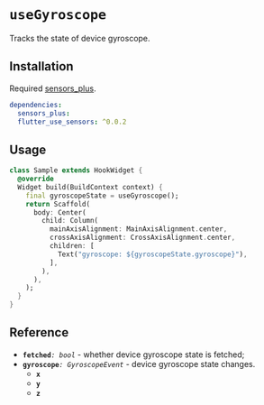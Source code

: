 # `useGyroscope`

Tracks the state of device gyroscope.

## Installation

Required [sensors_plus](https://pub.dev/packages/sensors_plus).

```yaml
dependencies:
  sensors_plus:
  flutter_use_sensors: ^0.0.2
```

## Usage

```dart
class Sample extends HookWidget {
  @override
  Widget build(BuildContext context) {
    final gyroscopeState = useGyroscope();
    return Scaffold(
      body: Center(
        child: Column(
          mainAxisAlignment: MainAxisAlignment.center,
          crossAxisAlignment: CrossAxisAlignment.center,
          children: [
            Text("gyroscope: ${gyroscopeState.gyroscope}"),
          ],
        ),
      ),
    );
  }
}
```
## Reference

- **`fetched`**_`: bool`_ - whether device gyroscope state is fetched;
- **`gyroscope`**_`: GyroscopeEvent`_ - device gyroscope state changes.
  - **`x`** 
  - **`y`** 
  - **`z`** 